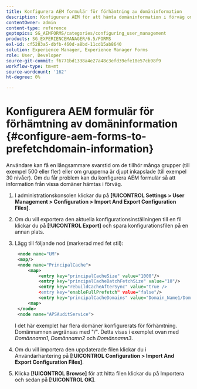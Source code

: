 ```yaml
---
title: Konfigurera AEM formulär för förhämtning av domäninformation
description: Konfigurera AEM för att hämta domäninformation i förväg om du får en långsammare svarstid på grund av djupt inkapslade grupper eller om du är medlem i många grupper.
contentOwner: admin
content-type: reference
geptopics: SG_AEMFORMS/categories/configuring_user_management
products: SG_EXPERIENCEMANAGER/6.5/FORMS
exl-id: cf5283a5-dbfb-460d-a8bd-11cd15ab8640
solution: Experience Manager, Experience Manager Forms
role: User, Developer
source-git-commit: f6771bd1338a4e27a48c3efd39efe18e57cb98f9
workflow-type: tm+mt
source-wordcount: '162'
ht-degree: 0%

---
```


# Konfigurera AEM formulär för förhämtning av domäninformation {#configure-aem-forms-to-prefetchdomain-information}

Användare kan få en långsammare svarstid om de tillhör många grupper (till exempel 500 eller fler) eller om grupperna är djupt inkapslade (till exempel 30 nivåer). Om du får problem kan du konfigurera AEM formulär så att information från vissa domäner hämtas i förväg.

1. I administrationskonsolen klickar du på **[!UICONTROL Settings > User Management > Configuration > Import And Export Configuration Files]**.
1. Om du vill exportera den aktuella konfigurationsinställningen till en fil klickar du på **[!UICONTROL Export]** och spara konfigurationsfilen på en annan plats.
1. Lägg till följande nod (markerad med fet stil):

   ```xml
    <node name="UM">
    <map/>
    <node name="PrincipalCache">
        <map>
            <entry key="principalCacheSize" value="1000"/>
            <entry key="principalCacheBatchFetchSize" value="10"/>
            <entry key="rebuildCacheAfterSync" value="true />
            <entry key="enableFullPrefetch" value="false"/>
            <entry key="principalCacheDomains" value="Domain_Name1/Domain_Name2/Domain_Name3"/>
        <map>
    </node>
    <node name="APSAuditService">
   ```

   I det här exemplet har flera domäner konfigurerats för förhämtning. Domännamnen avgränsas med &quot;/&quot;. Detta visas i exemplet ovan med *Domännamn1*, *Domännamn2* och *Domännamn3*.

1. Om du vill importera den uppdaterade filen klickar du i Användarhantering på **[!UICONTROL Configuration > Import And Export Configuration Files]**.
1. Klicka **[!UICONTROL Browse]** för att hitta filen klickar du på Importera och sedan på **[!UICONTROL OK]**.

